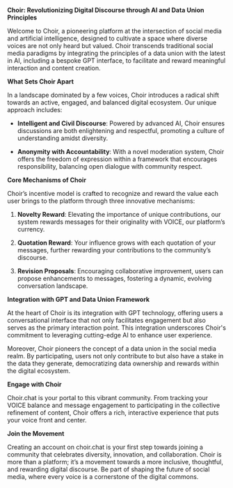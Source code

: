 **Choir: Revolutionizing Digital Discourse through AI and Data Union Principles**

Welcome to Choir, a pioneering platform at the intersection of social media and artificial intelligence, designed to cultivate a space where diverse voices are not only heard but valued. Choir transcends traditional social media paradigms by integrating the principles of a data union with the latest in AI, including a bespoke GPT interface, to facilitate and reward meaningful interaction and content creation.

**What Sets Choir Apart**

In a landscape dominated by a few voices, Choir introduces a radical shift towards an active, engaged, and balanced digital ecosystem. Our unique approach includes:

- **Intelligent and Civil Discourse**: Powered by advanced AI, Choir ensures discussions are both enlightening and respectful, promoting a culture of understanding amidst diversity.

- **Anonymity with Accountability**: With a novel moderation system, Choir offers the freedom of expression within a framework that encourages responsibility, balancing open dialogue with community respect.

**Core Mechanisms of Choir**

Choir’s incentive model is crafted to recognize and reward the value each user brings to the platform through three innovative mechanisms:

1. **Novelty Reward**: Elevating the importance of unique contributions, our system rewards messages for their originality with VOICE, our platform’s currency.

2. **Quotation Reward**: Your influence grows with each quotation of your messages, further rewarding your contributions to the community’s discourse.

3. **Revision Proposals**: Encouraging collaborative improvement, users can propose enhancements to messages, fostering a dynamic, evolving conversation landscape.

**Integration with GPT and Data Union Framework**

At the heart of Choir is its integration with GPT technology, offering users a conversational interface that not only facilitates engagement but also serves as the primary interaction point. This integration underscores Choir's commitment to leveraging cutting-edge AI to enhance user experience.

Moreover, Choir pioneers the concept of a data union in the social media realm. By participating, users not only contribute to but also have a stake in the data they generate, democratizing data ownership and rewards within the digital ecosystem.

**Engage with Choir**

Choir.chat is your portal to this vibrant community. From tracking your VOICE balance and message engagement to participating in the collective refinement of content, Choir offers a rich, interactive experience that puts your voice front and center.

**Join the Movement**

Creating an account on choir.chat is your first step towards joining a community that celebrates diversity, innovation, and collaboration. Choir is more than a platform; it’s a movement towards a more inclusive, thoughtful, and rewarding digital discourse. Be part of shaping the future of social media, where every voice is a cornerstone of the digital commons.
